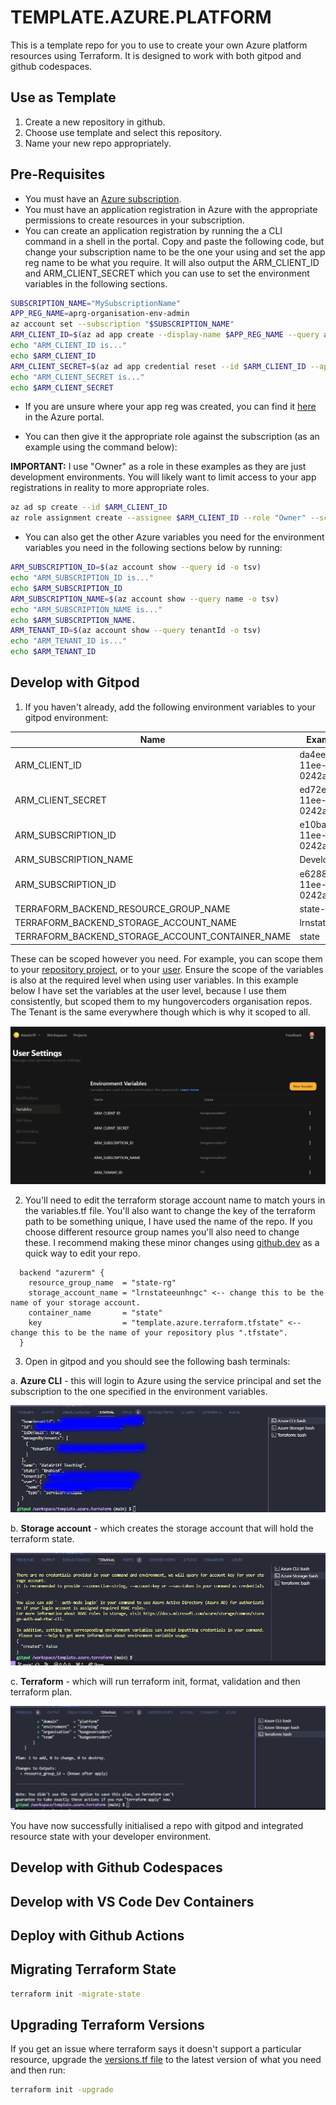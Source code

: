 # TEMPLATE.AZURE.PLATFORM

This is a template repo for you to use to create your own Azure platform resources using Terraform. It is designed to work with both gitpod and github codespaces.

## Use as Template

1. Create a new repository in github.
2. Choose use template and select this repository.
3. Name your new repo appropriately.

## Pre-Requisites

* You must have an [Azure subscription](https://portal.azure.com).
* You must have an application registration in Azure with the appropriate permissions to create resources in your subscription.
* You can create an application registration by running the a CLI command in a shell in the portal. Copy and paste the following code, but change your subscription name to be the one your using and set the app reg name to be what you require. It will also output the ARM_CLIENT_ID and ARM_CLIENT_SECRET which you can use to set the environment variables in the following sections.

```bash
SUBSCRIPTION_NAME="MySubscriptionName"
APP_REG_NAME=aprg-organisation-env-admin
az account set --subscription "$SUBSCRIPTION_NAME"
ARM_CLIENT_ID=$(az ad app create --display-name $APP_REG_NAME --query appId --output tsv)
echo "ARM_CLIENT_ID is..."
echo $ARM_CLIENT_ID
ARM_CLIENT_SECRET=$(az ad app credential reset --id $ARM_CLIENT_ID --append --years 1 --query password --output tsv)
echo "ARM_CLIENT_SECRET is..."
echo $ARM_CLIENT_SECRET
```

* If you are unsure where your app reg was created, you can find it [here](https://portal.azure.com/#view/Microsoft_AAD_IAM/ActiveDirectoryMenuBlade/~/RegisteredApps) in the Azure portal.

* You can then give it the appropriate role against the subscription (as an example using the command below):

**IMPORTANT:** I use "Owner" as a role in these examples as they are just development environments. You will likely want to limit access to your app registrations in reality to more appropriate roles.

```bash
az ad sp create --id $ARM_CLIENT_ID
az role assignment create --assignee $ARM_CLIENT_ID --role "Owner" --scope "/subscriptions/$ARM_SUBSCRIPTION_ID"
```

* You can also get the other Azure variables you need for the environment variables you need in the following sections below by running:

```bash
ARM_SUBSCRIPTION_ID=$(az account show --query id -o tsv)
echo "ARM_SUBSCRIPTION_ID is..."
echo $ARM_SUBSCRIPTION_ID
ARM_SUBSCRIPTION_NAME=$(az account show --query name -o tsv)
echo "ARM_SUBSCRIPTION_NAME is..."
echo $ARM_SUBSCRIPTION_NAME.
ARM_TENANT_ID=$(az account show --query tenantId -o tsv)
echo "ARM_TENANT_ID is..."
echo $ARM_TENANT_ID
```

## Develop with Gitpod

1. If you haven't already, add the following environment variables to your gitpod environment:


| Name  | Example Value  |
|---|---|
| ARM_CLIENT_ID  | da4ee6ba-7a57-11ee-b962-0242ac120002  |
| ARM_CLIENT_SECRET  |  ed72eb4c-7a57-11ee-b962-0242ac120002 |
| ARM_SUBSCRIPTION_ID  | e10bae2a-7a57-11ee-b962-0242ac120002  |
| ARM_SUBSCRIPTION_NAME  | Development  |
| ARM_SUBSCRIPTION_ID  | e6288fd6-7a57-11ee-b962-0242ac120002  |
| TERRAFORM_BACKEND_RESOURCE_GROUP_NAME  |  state-rg |
| TERRAFORM_BACKEND_STORAGE_ACCOUNT_NAME  |  lrnstatesaeunhngc |
| TERRAFORM_BACKEND_STORAGE_ACCOUNT_CONTAINER_NAME  | state  |

These can be scoped however you need. For example, you can scope them to your [repository project](https://gitpod.io/projects), or to your [user](https://gitpod.io/user/variables).
Ensure the scope of the variables is also at the required level when using user variables. In this example below I have set the variables at the user level, because I use them consistently, but scoped them to my hungovercoders organisation repos. The Tenant is the same everywhere though which is why it scoped to all.

![Gitpod Variables](images/gitpod_variables.PNG)

2. You'll need to edit the terraform storage account name to match yours in the variables.tf file. You'll also want to change the key of the terraform path to be something unique, I have used the name of the repo. If you choose different resource group names you'll also need to change these. I recommend making these minor changes using [github.dev](https://github.dev) as a quick way to edit your repo.

```hcl
  backend "azurerm" {
    resource_group_name  = "state-rg"
    storage_account_name = "lrnstateeunhngc" <-- change this to be the name of your storage account.
    container_name       = "state"
    key                  = "template.azure.terraform.tfstate" <-- change this to be the name of your repository plus ".tfstate".
  }
```

3. Open in gitpod and you should see the following bash terminals:

a. **Azure CLI** - this will login to Azure using the service principal and set the subscription to the one specified in the environment variables.

![Gitpod Azure CLI](images/gitpod_azure_cli.PNG)

b. **Storage account** - which creates the storage account that will hold the terraform state.

![Gitpod Azure Storage](images/gitpod_azure_storage.PNG)

c. **Terraform** - which will run terraform init, format, validation and then terraform plan.

![Gitpod Terraform](images/gitpod_terraform.PNG)

You have now successfully initialised a repo with gitpod and integrated resource state with your developer environment.

## Develop with Github Codespaces

## Develop with VS Code Dev Containers

## Deploy with Github Actions

## Migrating Terraform State

```bash
terraform init -migrate-state
```

## Upgrading Terraform Versions

If you get an issue where terraform says it doesn't support a particular resource, upgrade the [versions.tf file](./terraform/versions.tf) to the latest version of what you need and then run: 

```bash
terraform init -upgrade
```
